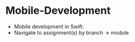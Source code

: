 # Mobile-Development

* Mobile development in Swift.
* Navigate to assignment(s) by branch -> module
